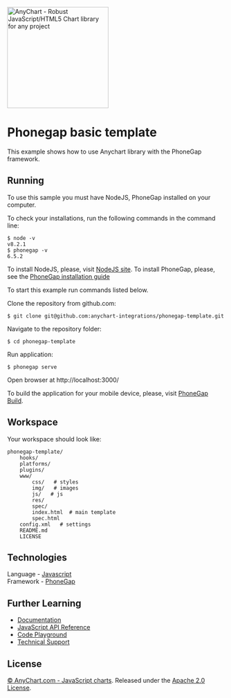 [<img src="https://cdn.anychart.com/images/logo-transparent-segoe.png?2" width="234px" alt="AnyChart - Robust JavaScript/HTML5 Chart library for any project">](https://anychart.com)

# Phonegap basic template

This example shows how to use Anychart library with the PhoneGap framework.

## Running

To use this sample you must have NodeJS, PhoneGap installed on your computer.

To check your installations, run the following commands in the command line:
```
$ node -v
v8.2.1
$ phonegap -v
6.5.2
```
To install NodeJS, please, visit [NodeJS site](https://nodejs.org/). To install PhoneGap, please, see the [PhoneGap installation guide](http://docs.phonegap.com/getting-started/1-install-phonegap/cli/)

To start this example run commands listed below.

Clone the repository from github.com:
```
$ git clone git@github.com:anychart-integrations/phonegap-template.git
```

Navigate to the repository folder:
```
$ cd phonegap-template
```

Run application:
```
$ phonegap serve

```

Open browser at http://localhost:3000/

To build the application for your mobile device, please, visit [PhoneGap Build](https://build.phonegap.com/).

## Workspace
Your workspace should look like:
```
phonegap-template/
    hooks/
    platforms/
    plugins/
    www/
        css/   # styles
        img/   # images
        js/   # js
        res/
        spec/
        index.html  # main template
        spec.html
    config.xml   # settings
    README.md
    LICENSE

```

## Technologies
Language - [Javascript](https://www.ruby-lang.org)<br />
Framework - [PhoneGap](https://phonegap.com/)<br />

## Further Learning
* [Documentation](https://docs.anychart.com)
* [JavaScript API Reference](https://api.anychart.com)
* [Code Playground](https://playground.anychart.com)
* [Technical Support](https://anychart.com/support)

## License
[© AnyChart.com - JavaScript charts](http://www.anychart.com). Released under the [Apache 2.0 License](https://github.com/anychart-integrations/ruby-sinatra-mysql-template/blob/master/LICENSE).
